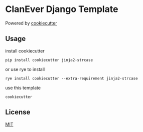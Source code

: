 # ClanEver Django Template

Powered by [cookiecutter](https://github.com/cookiecutter/cookiecutter)

## Usage

install cookiecutter
```shell
pip install cookiecutter jinja2-strcase
```

or use rye to install
```
rye install cookiecutter --extra-requirement jinja2-strcase
```

use this template
```shell
cookiecutter 
```

## License

[MIT](./LICENSE)
